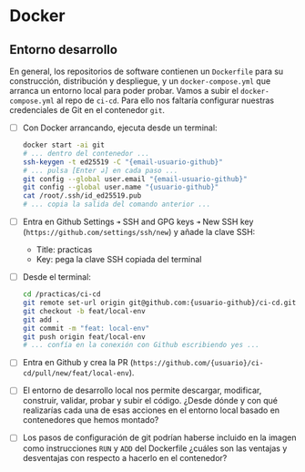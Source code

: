 # Docker
## Entorno desarrollo

En general, los repositorios de software contienen un `Dockerfile` para su construcción, distribución y despliegue, y un `docker-compose.yml` que arranca un entorno local para poder probar. Vamos a subir el `docker-compose.yml` al repo de `ci-cd`. Para ello nos faltaría configurar nuestras credenciales de Git en el contenedor `git`.

- [ ] Con Docker arrancando, ejecuta desde un terminal:
  ```bash
  docker start -ai git
  # ... dentro del contenedor ...
  ssh-keygen -t ed25519 -C "{email-usuario-github}"
  # ... pulsa [Enter ↲] en cada paso ...
  git config --global user.email "{email-usuario-github}"
  git config --global user.name "{usuario-github}"
  cat /root/.ssh/id_ed25519.pub
  # ... copia la salida del comando anterior ...
  ```
- [ ] Entra en Github Settings `➜` SSH and GPG keys `➜` New SSH key (`https://github.com/settings/ssh/new`) y añade la clave SSH:
  - Title: practicas
  - Key: pega la clave SSH copiada del terminal
- [ ] Desde el terminal:
  ```bash
  cd /practicas/ci-cd
  git remote set-url origin git@github.com:{usuario-github}/ci-cd.git
  git checkout -b feat/local-env
  git add .
  git commit -m "feat: local-env"
  git push origin feat/local-env
  # ... confía en la conexión con Github escribiendo yes ...
  ```
- [ ] Entra en Github y crea la PR (`https://github.com/{usuario}/ci-cd/pull/new/feat/local-env`).

- [ ] El entorno de desarrollo local nos permite descargar, modificar, construir, validar, probar y subir el código. ¿Desde dónde y con qué realizarías cada una de esas acciones en el entorno local basado en contenedores que hemos montado?
- [ ] Los pasos de configuración de git podrían haberse incluido en la imagen como instrucciones `RUN` y `ADD` del Dockerfile ¿cuáles son las ventajas y desventajas con respecto a hacerlo en el contenedor?
